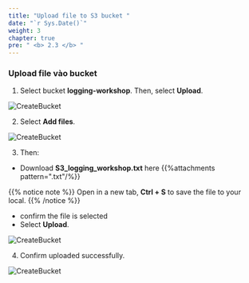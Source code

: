 ```yaml
---
title: "Upload file to S3 bucket "
date: "`r Sys.Date()`"
weight: 3
chapter: true
pre: " <b> 2.3 </b> "
---
```


### Upload file vào bucket

1. Select bucket **logging-workshop**. Then, select **Upload**.

![CreateBucket](Workshop-1/images/2.prerequisite/26.png)

2. Select **Add files**.

![CreateBucket](Workshop-1/images/2.prerequisite/27.png)

3. Then:

- Download **S3_logging_workshop.txt** here {{%attachments  pattern=".txt"/%}}

{{% notice note %}}
Open in a new tab, **Ctrl + S** to save the file to your local.
{{% /notice %}}

- confirm the file is selected
- Select **Upload**.

![CreateBucket](Workshop-1/images/2.prerequisite/28.png)

4. Confirm uploaded successfully.

![CreateBucket](Workshop-1/images/2.prerequisite/29.png)

